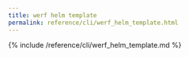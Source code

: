 ```yaml
---
title: werf helm template
permalink: reference/cli/werf_helm_template.html
---
```


{% include /reference/cli/werf_helm_template.md %}

